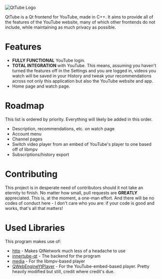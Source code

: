 ![QtTube Logo](https://user-images.githubusercontent.com/42720004/192839093-ff0565f2-862f-4cee-a026-5cc0cadb20b5.png)

QtTube is a Qt frontend for YouTube, made in C++. It aims to provide all of the features of the YouTube website, many of which other frontends do not include, while maintaining as much privacy as possible.

# Features
- **FULLY FUNCTIONAL** YouTube login.
- **TOTAL INTEGRATION** with YouTube. This means, assuming you haven't turned the features off in the Settings and you are logged in, videos you watch will be saved in your History and tweak your recommendations across not only this application but also the YouTube website and app.
- Home page and watch page.

# Roadmap
This list is ordered by priority. Everything will likely be added in this order.
- Description, recommendations, etc. on watch page
- Account menu
- Channel pages
- Switch video player from an embed of YouTube's player to one based off of libmpv
- Subscriptions/history export

# Contributing
This project is in desperate need of contributors should it not take an eternity to finish. No matter how small, pull requests are **GREATLY** appreciated. This is, at the moment, a one-man effort. And there will be no codes of conduct here - I don't care who you are: if your code is good and works, that's all that matters!

# Used Libraries
This program makes use of:
- [http](https://github.com/flaviotordini/http) - Makes QtNetwork much less of a headache to use
- [innertube-qt](https://github.com/BowDown097/innertube-qt) - The backend for the program
- [media](https://github.com/flaviotordini/media) - For the libmpv-based player
- [QWebEngineYtPlayer](https://github.com/keshavbhatt/QWebengineYtPlayer) - For the YouTube-embed-based player. Pretty heavily modified but still, credit where credit's due.
